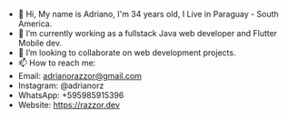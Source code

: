 - 👋 Hi, My name is Adriano, I'm 34 years old, I Live in Paraguay - South America. 
- 👀 I’m currently working as a fullstack Java web developer and Flutter Mobile dev.
- 💞️ I’m looking to collaborate on web development projects.
- 📫 How to reach me: 
- Email: adrianorazzor@gmail.com
- Instagram: @adrianorz
- WhatsApp: +595985915396
- Website: https://razzor.dev

<!---
adrianorazzor/adrianorazzor is a ✨ special ✨ repository because its `README.md` (this file) appears on your GitHub profile.
You can click the Preview link to take a look at your changes.
--->
